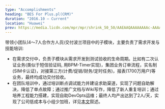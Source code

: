 ```yaml
---
type: "Accomplishments"
heading: "BES For Plus.pl(CRM)"
duration: "2016.10 – Current"
location: "Huawei"
prev: https://media.licdn.com/mpr/mpr/shrink_50_50/AAEAAQAAAAAAAAc-AAAAJDM1Njg3YWYzLWY4ODEtNDhmMy1hYWQ2LTA2ZjE4Mjk2ZDM2YQ.png
---
```


带领小团队(4～7人合作方人员)交付波兰项目中的子模块，主要负责了需求开发与技能培训:
* 在需求交付中，负责子模块从需求开发到测试验收的生命周期。比如有二次认证业务(类似于短信验证码, 用BPM-Timer实现)，集团业务订单流程，实名制(SIM卡认证)，对接第三方(计费/促销/财务/定时任务)，报表(1700万用户)等业务，最终均成功交付验收。
* 在团队培训中，通过培训断点调试能力并建设求助渠道，实现了问题自助解决，降低了单点故障；通过推广文档与Wiki写作，降低了新人重复培训；通过培养工程能力搭建，实现自助DevOpts运维；最终人均产出达到了2人/天，实现了公司低成本与小组少加班，详见[本文](http://www.jianshu.com/p/bfdbf3537eef)叙述。

